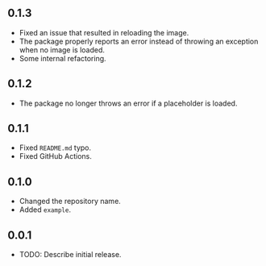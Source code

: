 ## 0.1.3

- Fixed an issue that resulted in reloading the image.
- The package properly reports an error instead of throwing an exception when no image is loaded.
- Some internal refactoring.

## 0.1.2

- The package no longer throws an error if a placeholder is loaded.

## 0.1.1

- Fixed `README.md` typo.
- Fixed GitHub Actions.

## 0.1.0

- Changed the repository name.
- Added `example`.

## 0.0.1

- TODO: Describe initial release.
